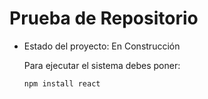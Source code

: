 <h1>Prueba de Repositorio</h1>

- Estado del proyecto:  En Construcción

  Para ejecutar el sistema debes poner:
  
  ```npm install react```
